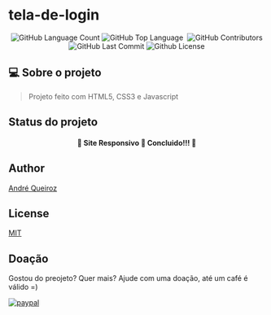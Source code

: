 # tela-de-login

<p align="center">
 <img alt="GitHub Language Count" src="https://img.shields.io/github/languages/count/alqlima/tela-de-login" />
 <img alt="GitHub Top Language" src="https://img.shields.io/github/languages/top/alqlima/tela-de-login" />
 <img alt="" src="https://img.shields.io/github/repo-size/alqlima/tela-de-login" />
 <img alt="GitHub Contributors" src="https://img.shields.io/github/contributors/alqlima/tela-de-login" />
 <img alt="GitHub Last Commit" src="https://img.shields.io/github/last-commit/alqlima/tela-de-login" />
 <img alt="Github License" src="https://img.shields.io/github/license/alqlima/tela-de-login" />
</p>

## 💻 Sobre o projeto


> Projeto feito com HTML5, CSS3 e Javascript


 ## Status do projeto
 
 
 <h4 align="center">
   🚧 Site Responsivo 🚀 Concluido!!! 🚧
 </h4>

## Author
[André Queiroz](https://www.linkedin.com/in/andré-queiroz-b8805069/)
## License
[MIT](https://github.com/alqlima/to-do/blob/master/LICENSE)

## Doação

Gostou do preojeto? Quer mais? Ajude com uma doação, até um café é válido =)

[![paypal](https://www.paypalobjects.com/pt_BR/BR/i/btn/btn_donateCC_LG.gif)](https://www.paypal.com/cgi-bin/webscr?cmd=_s-xclick&hosted_button_id=BB4E5XX7WQBNA)
